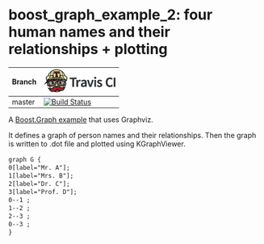 # boost_graph_example_2: four human names and their relationships + plotting

Branch|[![Travis CI logo](TravisCI.png)](https://travis-ci.org)
---|---
master|[![Build Status](https://travis-ci.org/richelbilderbeek/boost_graph_example_2.svg?branch=master)](https://travis-ci.org/richelbilderbeek/boost_graph_example_2)

A [Boost.Graph example](https://github.com/richelbilderbeek/boost_graph_examples) that uses Graphviz.

It defines a graph of person names and their relationships. 
Then the graph is written to .dot file and plotted using KGraphViewer.

```
graph G {
0[label="Mr. A"];
1[label="Mrs. B"];
2[label="Dr. C"];
3[label="Prof. D"];
0--1 ;
1--2 ;
2--3 ;
0--3 ;
}
```
